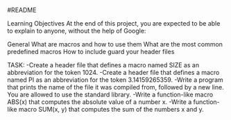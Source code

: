 #README

Learning Objectives
At the end of this project, you are expected to be able to explain to anyone, without the help of Google:

General
What are macros and how to use them
What are the most common predefined macros
How to include guard your header files

TASK:
-Create a header file that defines a macro named SIZE as an abbreviation for the token 1024.
-Create a header file that defines a macro named PI as an abbreviation for the token 3.14159265359.
-Write a program that prints the name of the file it was compiled from, followed by a new line.
 You are allowed to use the standard library.
-Write a function-like macro ABS(x) that computes the absolute value of a number x.
-Write a function-like macro SUM(x, y) that computes the sum of the numbers x and y.

